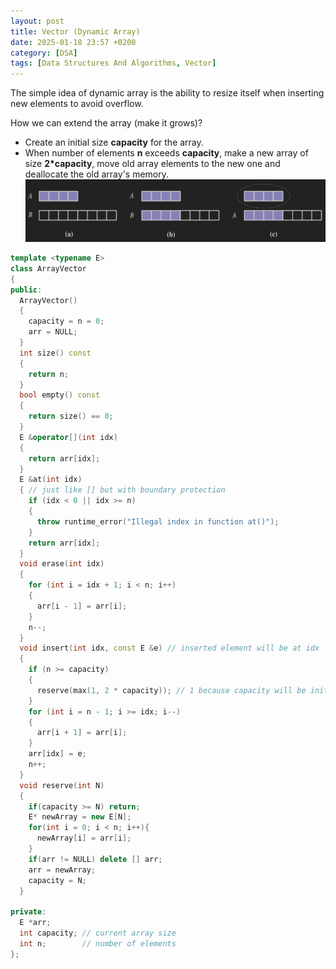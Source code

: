 ```yaml
---
layout: post
title: Vector (Dynamic Array)
date: 2025-01-18 23:57 +0200
category: [DSA]
tags: [Data Structures And Algorithms, Vector]
---
```

The simple idea of dynamic array is the ability to resize itself when inserting new elements to avoid overflow.

How we can extend the array (make it grows)?
- Create an initial size **capacity** for the array.
- When number of elements **n** exceeds **capacity**, make a new array of size **2*capacity**, move old array elements to the new one and deallocate the old array's memory.
![Resizing Array](/assets/posts/DSA/ArrayVector.png)

```cpp
template <typename E>
class ArrayVector
{
public:
  ArrayVector()
  {
    capacity = n = 0;
    arr = NULL;
  }
  int size() const
  {
    return n;
  }
  bool empty() const
  {
    return size() == 0;
  }
  E &operator[](int idx)
  {
    return arr[idx];
  }
  E &at(int idx)
  { // just like [] but with boundary protection
    if (idx < 0 || idx >= n)
    {
      throw runtime_error("Illegal index in function at()");
    }
    return arr[idx];
  }
  void erase(int idx)
  {
    for (int i = idx + 1; i < n; i++)
    {
      arr[i - 1] = arr[i];
    }
    n--;
  }
  void insert(int idx, const E &e) // inserted element will be at idx
  {
    if (n >= capacity)
    {
      reserve(max(1, 2 * capacity)); // 1 because capacity will be initially 0
    }
    for (int i = n - 1; i >= idx; i--)
    {
      arr[i + 1] = arr[i];
    }
    arr[idx] = e;
    n++;
  }
  void reserve(int N)
  {
    if(capacity >= N) return;
    E* newArray = new E[N];
    for(int i = 0; i < n; i++){
      newArray[i] = arr[i];
    }
    if(arr != NULL) delete [] arr;
    arr = newArray;
    capacity = N;
  }

private:
  E *arr;
  int capacity; // current array size
  int n;        // number of elements
};
```